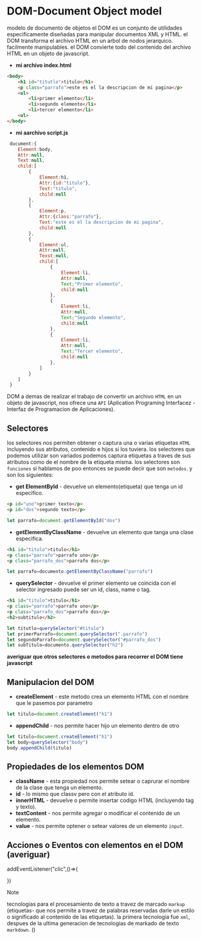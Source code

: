# DOM-Document Object model
modelo de documento de objetos
el DOM es un conjunto de utilidades especificamente diseñadas para manipular documentos XML y HTML.
el DOM transforma el archivo HTML en un arbol de nodos jerarquico. facilmente manipulables.
el DOM convierte todo del contenido del archivo HTML  en un objeto de javascript.
- **mi archivo index.html**
```html
<body>
    <h1 id="titutlo">titulo</h1>
    <p class="parrafo">este es el la descripcion de mi pagina</p>
    <ul>
        <li>primer elemento</li>
        <li>segundo elemento</li>
        <li>tercer elemento</li>
    <ul>
</body>
```
- **mi aarchivo script.js**
```javascript
 ducument:{
    Element:body,
    Attr:null,
    Text:null,
    child:[
        {
            Element:h1,
            Attr:{id:"titulo"},
            Text:"titulo",
            child:null
        },
        {
            Element:p,
            Attr:{class:"parrafo"},
            Text:"este es el la descripcion de mi pagina",
            child:null
        },
        {
            Element:ul,
            Attr:null,
            Texst:null,
            child:[
                {
                    Element:li,
                    Attr:null,
                    Text;"Primer elemento",
                    child:null
                },
                {
                    Element:li,
                    Attr:null,
                    Text;"Segundo elemento",
                    child:null
                },
                {
                    Element:li,
                    Attr:null,
                    Text;"Tercer elemento",
                    child:null
                },
            ]
        }
    ]
 }
```
DOM a demas de realizar el trabajo de convertir un archivo `HTML` en un objeto de javascript, nos ofrece una `API` (Aplication Programing Interfacez - Interfaz de Programacion de Aplicaciones).

## Selectores
los selectores nos permiten obtener o captura una o varias etiquetas `HTML` incluyendo sus atributos, contenido e hijos si los tuviera.
los selectores que podemos utilizar son variados podemos captura etiquetas a traves de sus atributos como de el nombre de la etiqueta misma.
los selectores son `funciones` si hablamos de poo entonces se puede decir que son `metodos`.
y son los siguientes:
- **get ElementById** - devuelve un elemento(etiqueta) que tenga un id especifico.
```html
<p id="uno">primer texto</p>
<p id="dos">segundo texto</p>
``` 
```js
let parrafo=document.getElementById("dos")
```
- **getElementByClassName** - devuelve un elemento que tanga una clase especifica.
```html
<h1 id="titulo">titulo</h1>
<p class="parrafo">parrafo uno</p>
<p class="parrafo_dos">parrafo dos</p>
```
```js
let parrafo=documento.getElementByClassName("parrafo")
```
- **querySelector** - devuelve el primer elemento ue coincida con el selector ingresado puede ser un id, class, name o tag.
```html
<h1 id="titulo">titulo</h1>
<p class="parrafo">parrafo uno</p>
<p class="parrafo_dos">parrafo dos</p>
<h2>subtitulo</h2>
```
```js
let titutlo=querySelector("#titulo")
let primerParrafo=document.querySelector(".parrafo")
let segundoParrafo=document.querySelector("#parrafo_dos")
let subTitulo=documento.querySelector("h2")
```
**averiguar que otros selectores o metodos para recorrer el DOM tiene javascript**

## Manipulacion del DOM
- **createElement** - este metodo crea un elemento HTML con el nombre que le pasemos por parametro
```js
let titulo=document.createElement("h1")
```
- **appendChild** - nos permite hacer hijo un elemento dentro de otro
```js
let titulo=document.createElement("h1")
let body=querySelector("body")
body.appendChild(titulo)
```
## Propiedades de los elementos DOM
- **className** - esta propiedad nos permite setear o caprurar el nombre de la clase que tenga un elemento.
- **id** - lo mismo que classv pero con el atributo id.
- **innerHTML** - devuelve o permite insertar codigo HTML (incluyendo tag y texto).
- **textContent** - nos permite agregar o modificar el contenido de un elemento.
- **value** - nos permite optener o setear valores de un elemento `input`.
## Acciones o Eventos con elementos en el DOM (averiguar)
addEventListener("clic",()=>{
    
})
> [!NOTE]
> tecnologias para el procesamiento de texto a travez de marcado `markup` (etiquetas- que nos permite a travez de palabras reservadas darle un estilo o significado al contenido de las etiquetas). la primera tecnologia fue `xml`, despues de la ultima generacion de tecnologias de markado de texto `markdown`. 
()